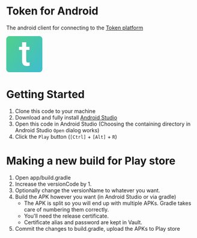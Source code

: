 Token for Android
=================
The android client for connecting to the [Token platform](https://www.tokenbrowser.com)

<img src="./app/src/main/res/mipmap-xhdpi/launcher.png?raw=true">

Getting Started
===============

1. Clone this code to your machine
2. Download and fully install [Android Studio](https://developer.android.com/studio/index.html)
3. Open this code in Android Studio (Choosing the containing directory in Android Studio `Open` dialog works)
4. Click the `Play` button (`[Ctrl]` + `[Alt]` + `R`)

Making a new build for Play store
=================================

1. Open app/build.gradle
2. Increase the versionCode by 1.
3. Optionally change the versionName to whatever you want.
4. Build the APK however you want (in Android Studio or via gradle)
    - The APK is split so you will end up with multiple APKs. Gradle takes care of numbering them correctly.
    - You'll need the release certificate.
    - Certificate alias and password are kept in Vault.
5. Commit the changes to build.gradle, upload the APKs to Play store
